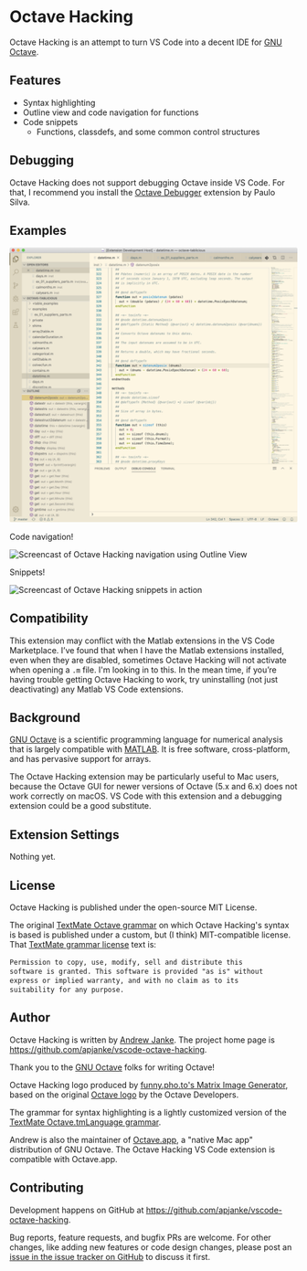 # Octave Hacking

Octave Hacking is an attempt to turn VS Code into a decent IDE for [GNU Octave](https://www.gnu.org/software/octave/).

## Features

* Syntax highlighting
* Outline view and code navigation for functions
* Code snippets
  * Functions, classdefs, and some common control structures

## Debugging

Octave Hacking does not support debugging Octave inside VS Code.
For that, I recommend you install the [Octave Debugger](https://marketplace.visualstudio.com/items?itemName=paulosilva.vsc-octave-debugger) extension by Paulo Silva.

## Examples

![Screenshot of Octave Hacking VS Code extension](images/screenshot.png)

Code navigation!

![Screencast of Octave Hacking navigation using Outline View](https://github.com/apjanke/vscode-octave-hacking/raw/master/site-assets/outline-navigation.gif)

Snippets!

![Screencast of Octave Hacking snippets in action](https://github.com/apjanke/vscode-octave-hacking/raw/master/site-assets/snippets.gif)

## Compatibility

This extension may conflict with the Matlab extensions in the VS Code Marketplace.
I’ve found that when I have the Matlab extensions installed, even when they are disabled, sometimes Octave Hacking will not activate when opening a `.m` file.
I'm looking in to this.
In the mean time, if you’re having trouble getting Octave Hacking to work, try uninstalling (not just deactivating) any Matlab VS Code extensions.

## Background

[GNU Octave](https://www.gnu.org/software/octave/) is a scientific programming language for numerical analysis that is largely compatible with [MATLAB](https://www.mathworks.com/products/matlab.html). It is free software, cross-platform, and has pervasive support for arrays.

The Octave Hacking extension may be particularly useful to Mac users, because the Octave GUI for newer versions of Octave (5.x and 6.x) does not work correctly on macOS. VS Code with this extension and a debugging extension could be a good substitute.

## Extension Settings

Nothing yet.

## License

Octave Hacking is published under the open-source MIT License.

The original [TextMate Octave grammar](https://github.com/textmate/matlab.tmbundle/blob/2cdc1f841443e4bc8b94f42f5e86431b31e04387/Syntaxes/Octave.tmLanguage) on which Octave Hacking's syntax is based is published under a custom, but (I think) MIT-compatible license. That [TextMate grammar license](https://github.com/textmate/matlab.tmbundle/tree/2cdc1f841443e4bc8b94f42f5e86431b31e04387#license) text is:

```
Permission to copy, use, modify, sell and distribute this
software is granted. This software is provided "as is" without
express or implied warranty, and with no claim as to its
suitability for any purpose.
```

## Author

Octave Hacking is written by [Andrew Janke](https://apjanke.net). The project home page is <https://github.com/apjanke/vscode-octave-hacking>.

Thank you to the [GNU Octave](https://octave.org) folks for writing Octave!

Octave Hacking logo produced by [funny.pho.to's Matrix Image Generator](http://funny.pho.to/matrix-image-generator), based on the original [Octave logo](https://www.gnu.org/software/octave/img/octave-logo.svg) by the Octave Developers.

The grammar for syntax highlighting is a lightly customized version of the [TextMate Octave.tmLanguage grammar](https://github.com/textmate/matlab.tmbundle/blob/master/Syntaxes/Octave.tmLanguage).

Andrew is also the maintainer of [Octave.app](https://octave-app.org/), a "native Mac app" distribution of GNU Octave. The Octave Hacking VS Code extension is compatible with Octave.app.

## Contributing

Development happens on GitHub at <https://github.com/apjanke/vscode-octave-hacking>.

Bug reports, feature requests, and bugfix PRs are welcome. For other changes, like adding new features or code design changes, please post an [issue in the issue tracker on GitHub](https://github.com/apjanke/vscode-octave-hacking/issues) to discuss it first.

